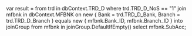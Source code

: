 var result = 
    from trd in dbContext.TRD_D
    where trd.TRD_D_NoS == "1"
    join mfbnk in dbContext.MFBNK
    on new { Bank = trd.TRD_D_Bank, Branch = trd.TRD_D_Branch }
    equals new { mfbnk.Bank_ID, mfbnk.Branch_ID }
    into joinGroup
    from mfbnk in joinGroup.DefaultIfEmpty()
    select mfbnk.SubAcc;
